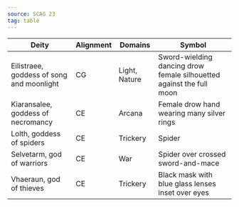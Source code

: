 ```yaml
---
source: SCAG 23
tag: table
---
```


|Deity|Alignment|Domains|Symbol|
|------|---|----|-------|
|Eilistraee, goddess of song and moonlight|CG|Light, Nature|Sword-wielding dancing drow female silhouetted against the full moon|
|Kiaransalee, goddess of necromancy|CE|Arcana|Female drow hand wearing many silver rings|
|Lolth, goddess of spiders|CE|Trickery|Spider|
|Selvetarm, god of warriors|CE|War|Spider over crossed sword-and-mace|
|Vhaeraun, god of thieves|CE|Trickery|Black mask with blue glass lenses inset over eyes|
